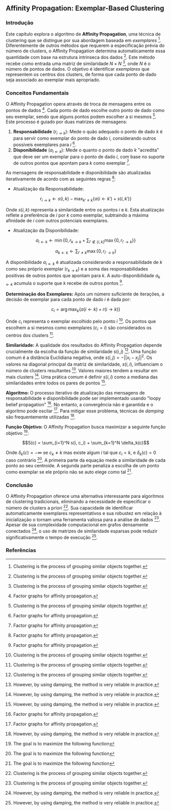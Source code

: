 ## Affinity Propagation: Exemplar-Based Clustering

### Introdução
Este capítulo explora o algoritmo de **Affinity Propagation**, uma técnica de clustering que se distingue por sua abordagem baseada em *exemplares* [^887]. Diferentemente de outros métodos que requerem a especificação prévia do número de clusters, o Affinity Propagation determina automaticamente essa quantidade com base na estrutura intrínseca dos dados [^887]. Este método recebe como entrada uma matriz de similaridade $N \times N$ [^887], onde $N$ é o número de pontos de dados. O objetivo é identificar *exemplares* que representem os centros dos clusters, de forma que cada ponto de dado seja associado ao exemplar mais apropriado.

### Conceitos Fundamentais
O Affinity Propagation opera através de troca de mensagens entre os pontos de dados [^889]. Cada ponto de dado escolhe outro ponto de dado como seu exemplar, sendo que alguns pontos podem escolher a si mesmos [^887]. Este processo é guiado por duas matrizes de mensagens:
1.  **Responsabilidade** ($r_{i \rightarrow k}$): Mede o quão adequado o ponto de dado $k$ é para servir como exemplar do ponto de dado $i$, considerando outros possíveis exemplares para $i$ [^889].
2.  **Disponibilidade** ($a_{i \leftarrow k}$): Mede o quanto o ponto de dado $k$ "acredita" que deve ser um exemplar para o ponto de dado $i$, com base no suporte de outros pontos que apontam para $k$ como exemplar [^889].

As mensagens de responsabilidade e disponibilidade são atualizadas iterativamente de acordo com as seguintes regras [^889]:

*   Atualização da Responsabilidade:

$$r_{i \rightarrow k} \leftarrow s(i, k) - \max_{k' \neq k} \{a(i \leftarrow k') + s(i, k')\}$$

Onde $s(i, k)$ representa a similaridade entre os pontos $i$ e $k$. Esta atualização reflete a preferência de $i$ por $k$ como exemplar, subtraindo a máxima afinidade de $i$ com outros potenciais exemplares.

*   Atualização da Disponibilidade:

$$a_{i \leftarrow k} \leftarrow \min \left\{0, r_{k \rightarrow k} + \sum_{i' \notin \{i, k\}} \max \{0, r_{i' \rightarrow k}\} \right\}$$

$$a_{k \leftarrow k} \leftarrow \sum_{i' \neq k} \max \{0, r_{i' \rightarrow k}\}$$

A disponibilidade $a_{i \leftarrow k}$ é atualizada considerando a responsabilidade de $k$ como seu próprio exemplar ($r_{k \rightarrow k}$) e a soma das responsabilidades positivas de outros pontos que apontam para $k$. A auto-disponibilidade $a_{k \leftarrow k}$ acumula o suporte que $k$ recebe de outros pontos [^889].

**Determinação dos Exemplares:** Após um número suficiente de iterações, a decisão de exemplar para cada ponto de dado $i$ é dada por:

$$c_i = \arg \max_k \{a(i \leftarrow k) + r(i \rightarrow k)\}$$

Onde $c_i$ representa o exemplar escolhido pelo ponto $i$ [^887]. Os pontos que escolhem a si mesmos como exemplares ($c_i = i$) são considerados os centros dos clusters [^887].

**Similaridade:** A qualidade dos resultados do Affinity Propagation depende crucialmente da escolha da função de similaridade $s(i, j)$ [^887]. Uma função comum é a distância Euclidiana negativa, onde $s(i, j) = -||x_i - x_j||^2$. Os valores na diagonal principal da matriz de similaridade, $s(i, i)$, influenciam o número de clusters resultantes [^890]. Valores maiores tendem a resultar em mais clusters [^890]. Uma prática comum é definir $s(i, i)$ como a mediana das similaridades entre todos os pares de pontos [^890].

**Algoritmo:** O processo iterativo de atualização das mensagens de responsabilidade e disponibilidade pode ser implementado usando "loopy belief propagation" [^889]. No entanto, a convergência não é garantida e o algoritmo pode oscilar [^889]. Para mitigar esse problema, técnicas de *damping* são frequentemente utilizadas [^890].

**Função Objetivo:** O Affinity Propagation busca maximizar a seguinte função objetivo [^888]:

$$S(c) = \sum_{i=1}^N s(i, c_i) + \sum_{k=1}^N \delta_k(c)$$

Onde $\delta_k(c) = -\infty$ se $c_k \neq k$ mas existe algum $i$ tal que $c_i = k$, e $\delta_k(c) = 0$ caso contrário [^888]. A primeira parte da equação mede a similaridade de cada ponto ao seu centroide. A segunda parte penaliza a escolha de um ponto como exemplar se ele próprio não se auto elege como tal [^888].

### Conclusão
O Affinity Propagation oferece uma alternativa interessante para algoritmos de clustering tradicionais, eliminando a necessidade de especificar o número de clusters a priori [^887]. Sua capacidade de identificar automaticamente exemplares representativos e sua robustez em relação à inicialização o tornam uma ferramenta valiosa para a análise de dados [^887]. Apesar de sua complexidade computacional em grafos densamente conectados [^890], o uso de matrizes de similaridade esparsas pode reduzir significativamente o tempo de execução [^890].

### Referências
[^887]: Clustering is the process of grouping similar objects together.
[^888]: The goal is to maximize the following function
[^889]: Factor graphs for affinity propagation.
[^890]: However, by using damping, the method is very reliable in practice.

<!-- END -->